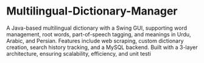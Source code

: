 # Multilingual-Dictionary-Manager
A Java-based multilingual dictionary with a Swing GUI, supporting word management, root words, part-of-speech tagging, and meanings in Urdu, Arabic, and Persian. Features include web scraping, custom dictionary creation, search history tracking, and a MySQL backend. Built with a 3-layer architecture, ensuring scalability, efficiency, and unit testi
